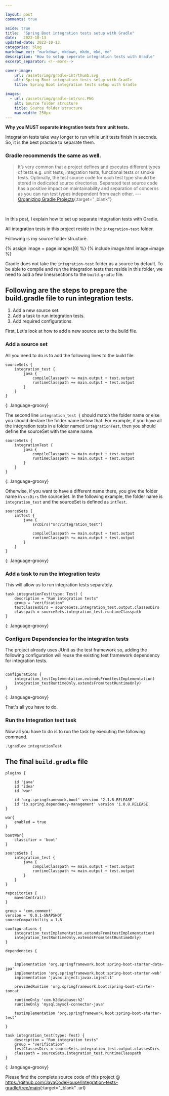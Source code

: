 ```yaml
---

layout: post
comments: true

aside: true
title:  "Spring Boot integration tests setup with Gradle"
date:   2022-10-13
updated-date: 2022-10-13
categories: blog
markdown_ext: "markdown, mkdown, mkdn, mkd, md"
description: "How to setup seperate integration tests with Gradle"
excerpt_separator: <!--more-->

cover-image:
    url: /assets/img/gradle-int/thumb.svg
    alt: Spring Boot integration tests setup with Gradle
    title: Spring Boot integration tests setup with Gradle

images: 
  - url: /assets/img/gradle-int/src.PNG
    alt: Source folder structure
    title: Source folder structure
    max-width: 250px
---
```


**Why you MUST separate integration tests from unit tests.**

Integration tests take way longer to run while unit tests finish in seconds. So, it is the best practice to separate them.

### Gradle recommends the same as well.

> It’s very common that a project defines and executes different types of tests e.g. unit tests, integration tests, functional tests or smoke tests. Optimally, the test source code for each test type should be stored in dedicated source directories. Separated test source code has a positive impact on maintainability and separation of concerns as you can run test types independent from each other.
> --- [Organizing Gradle Projects](https://docs.gradle.org/current/userguide/organizing_gradle_projects.html){:target="_blank"}

<br>

In this post, I explain how to set up separate integration tests with Gradle.

<!--more-->

All integration tests in this project reside in the `integration-test` folder.

Following is my source folder structure.

{% assign image = page.images[0] %}
{% include image.html image=image %}

Gradle does not take the `integration-test` folder as a source by default. To be able to compile and run the integration tests that reside in this folder, we need to add a few lines/sections to the `build.gradle` file.

## **Following are the steps to prepare the build.gradle file to run integration tests.**

 1. Add a new source set.
 2. Add a task to run integration tests.
 3. Add required configurations.

First, Let's look at how to add a new source set to the build file.

### **Add a source set**

All you need to do is to add the following lines to the build file.

```
sourceSets {
    integration_test {
        java {
            compileClasspath += main.output + test.output
            runtimeClasspath += main.output + test.output
        }
    }
}
```
{: .language-groovy}

The second line `integration_test {` should match the folder name or else you should declare the folder name below that. For example, if you have all the integration tests in a folder named `integrationTest`, then you should define the sourceSet with the same name.
```
sourceSets {
    integrationTest {
        java {
            compileClasspath += main.output + test.output
            runtimeClasspath += main.output + test.output
        }
    }
}
```
{: .language-groovy}

Otherwise, if you want to have a different name there, you give the folder name in `srcDirs` the sourceSet. In the following example, the folder name is `integration_test` and the sourceSet is defined as `intTest`.

```
sourceSets {
    intTest {
        java {
            srcDirs("src/integration_test")

            compileClasspath += main.output + test.output
            runtimeClasspath += main.output + test.output
        }
    }
}
```
{: .language-groovy}

### **Add a task to run the integration tests**

This will allow us to run integration tests separately.

```
task integrationTest(type: Test) {
    description = "Run integration tests"
    group = "verification"
    testClassesDirs = sourceSets.integration_test.output.classesDirs
    classpath = sourceSets.integration_test.runtimeClasspath
}

```
{: .language-groovy}


### **Configure Dependencies for the integration tests**

The project already uses JUnit as the test framework so, adding the following configuration will reuse the existing test framework dependency for integration tests.

```

configurations {
    integration_testImplementation.extendsFrom(testImplementation)
    integration_testRuntimeOnly.extendsFrom(testRuntimeOnly)
}

```
{: .language-groovy}

That's all you have to do.

### **Run the Integration test task**

Now all you have to do is to run the task by executing the following command.

`.\gradlew integrationTest `

## **The final `build.gradle` file**

```
plugins {
    
    id 'java'
    id 'idea'
    id 'war'

    id 'org.springframework.boot' version '2.1.8.RELEASE'
    id 'io.spring.dependency-management' version '1.0.8.RELEASE'
}

war{
    enabled = true
}

bootWar{
    classifier = 'boot'
}

sourceSets {
    integration_test {
        java {
            compileClasspath += main.output + test.output
            runtimeClasspath += main.output + test.output
        }
    }
}

repositories {
    mavenCentral()
}

group = 'com.comment'
version = '0.0.1-SNAPSHOT'
sourceCompatibility = 1.8

configurations {
    integration_testImplementation.extendsFrom(testImplementation)
    integration_testRuntimeOnly.extendsFrom(testRuntimeOnly)
}

dependencies {

    
    implementation 'org.springframework.boot:spring-boot-starter-data-jpa'
    implementation 'org.springframework.boot:spring-boot-starter-web'
    implementation 'javax.inject:javax.inject:1'
    
    providedRuntime 'org.springframework.boot:spring-boot-starter-tomcat'
    
    runtimeOnly 'com.h2database:h2'
    runtimeOnly 'mysql:mysql-connector-java'

    testImplementation 'org.springframework.boot:spring-boot-starter-test'

}

task integration_test(type: Test) {
    description = "Run integration tests"
    group = "verification"
    testClassesDirs = sourceSets.integration_test.output.classesDirs
    classpath = sourceSets.integration_test.runtimeClasspath
}

```
{: .language-groovy}

Please find the complete source code of this project @ <https://github.com/JavaCodeHouse/Integration-tests-gradle/tree/main>{:target="_blank" .url}

